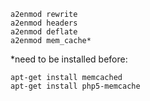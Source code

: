 ```
a2enmod rewrite
a2enmod headers
a2enmod deflate
a2enmod mem_cache*
```

*need to be installed before:
```
apt-get install memcached
apt-get install php5-memcache
```
